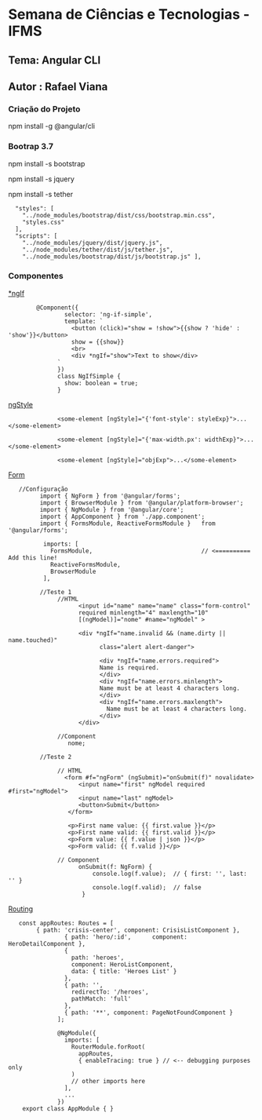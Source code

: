 # Semana de Ciências e Tecnologias - IFMS
## Tema: Angular CLI
## Autor : Rafael Viana

### Criação do Projeto
npm install  -g @angular/cli


### Bootrap 3.7

npm  install -s bootstrap

npm  install -s jquery

npm  install -s tether

      "styles": [
        "../node_modules/bootstrap/dist/css/bootstrap.min.css",
        "styles.css"
      ],
      "scripts": [
        "../node_modules/jquery/dist/jquery.js",
        "../node_modules/tether/dist/js/tether.js",
        "../node_modules/bootstrap/dist/js/bootstrap.js" ],
        
        
        
        

### Componentes

[*ngIf](https://angular.io/api/common/NgIf)

            @Component({
                    selector: 'ng-if-simple',
                    template: `
                      <button (click)="show = !show">{{show ? 'hide' : 'show'}}</button>
                      show = {{show}}
                      <br>
                      <div *ngIf="show">Text to show</div>
                  `
                  })
                  class NgIfSimple {
                    show: boolean = true;
                  }
                  
 [ngStyle](https://angular.io/api/common/NgStyle)

                  <some-element [ngStyle]="{'font-style': styleExp}">...</some-element>

                  <some-element [ngStyle]="{'max-width.px': widthExp}">...</some-element>

                  <some-element [ngStyle]="objExp">...</some-element>                  
                  
         
 [Form](https://angular.io/api/common/NgStyle)
 
       //Configuração 
             import { NgForm } from '@angular/forms';
             import { BrowserModule } from '@angular/platform-browser';
             import { NgModule } from '@angular/core';
             import { AppComponent } from './app.component';
             import { FormsModule, ReactiveFormsModule }   from '@angular/forms';
             
              imports: [
                FormsModule,                               // <========== Add this line!
                ReactiveFormsModule,
                BrowserModule
              ],
              
             //Teste 1
                  //HTML
                        <input id="name" name="name" class="form-control"
                        required minlength="4" maxlength="10"
                        [(ngModel)]="nome" #name="ngModel" >

                        <div *ngIf="name.invalid && (name.dirty || name.touched)"
                              class="alert alert-danger">

                              <div *ngIf="name.errors.required">
                              Name is required.
                              </div>
                              <div *ngIf="name.errors.minlength">
                              Name must be at least 4 characters long.
                              </div>
                              <div *ngIf="name.errors.maxlength">
                                Name must be at least 4 characters long.
                              </div>
                        </div>
                  
                  //Component
                     nome;
                  
             //Teste 2
             
                  // HTML
                    <form #f="ngForm" (ngSubmit)="onSubmit(f)" novalidate>
                        <input name="first" ngModel required #first="ngModel">
                        <input name="last" ngModel>
                        <button>Submit</button>
                     </form>

                     <p>First name value: {{ first.value }}</p>
                     <p>First name valid: {{ first.valid }}</p>
                     <p>Form value: {{ f.value | json }}</p>
                     <p>Form valid: {{ f.valid }}</p>
                  
                  // Component
                        onSubmit(f: NgForm) {
                            console.log(f.value);  // { first: '', last: '' }
                            console.log(f.valid);  // false
                         }
                         
[Routing](https://angular.io/tutorial/toh-pt5)

        
        
       const appRoutes: Routes = [
            { path: 'crisis-center', component: CrisisListComponent },
                    { path: 'hero/:id',      component: HeroDetailComponent },
                    {
                      path: 'heroes',
                      component: HeroListComponent,
                      data: { title: 'Heroes List' }
                    },
                    { path: '',
                      redirectTo: '/heroes',
                      pathMatch: 'full'
                    },
                    { path: '**', component: PageNotFoundComponent }
                  ];

                  @NgModule({
                    imports: [
                      RouterModule.forRoot(
                        appRoutes,
                        { enableTracing: true } // <-- debugging purposes only
                      )
                      // other imports here
                    ],
                    ...
                  })
        export class AppModule { }
